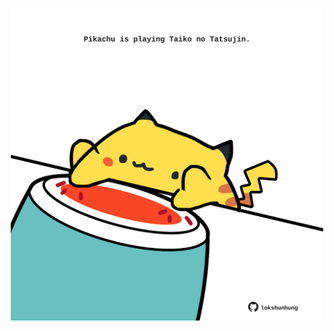<!-- built at 07/06/2022, 16:00:54 UTC -->
<p align="center">
  <img width="500" height="500" src="./ReadmeImage.svg">
</p>
